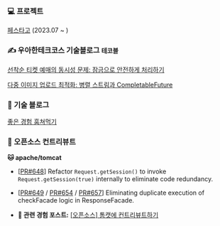### 💻 프로젝트
[페스타고](https://github.com/woowacourse-teams/2023-festa-go) (2023.07 ~ )

### ✍️ 우아한테크코스 기술블로그 `테코블`
[선착순 티켓 예매의 동시성 문제: 잠금으로 안전하게 처리하기](https://tecoble.techcourse.co.kr/post/2023-08-16-concurrency-managing/)

[다중 이미지 업로드 최적화: 병렬 스트림과 CompletableFuture](https://tecoble.techcourse.co.kr/post/2023-11-23-multiple-image-upload/)


### 📄 기술 블로그
[좋은 경험 훔쳐먹기](https://xxeol.tistory.com/)

### 🚀 오픈소스 컨트리뷰트
**🐱 apache/tomcat**

- [[PR#648](https://github.com/apache/tomcat/pull/648)] Refactor `Request.getSession()` to invoke `Request.getSession(true)` internally to eliminate code redundancy.

- [[PR#649](https://github.com/apache/tomcat/pull/649) / [PR#654](https://github.com/apache/tomcat/pull/654) /  [PR#657](https://github.com/apache/tomcat/pull/657)]
Eliminating duplicate execution of checkFacade logic in ResponseFacade.

- **📝 관련 경험 포스트:** [[오픈소스] 톰캣에 컨트리뷰트하기](https://xxeol.tistory.com/46)


